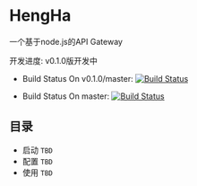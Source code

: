 # HengHa

一个基于node.js的API Gateway

开发进度: v0.1.0版开发中

* Build Status  On v0.1.0/master: [![Build Status](https://travis-ci.org/hashmaparraylist/HengHa.svg?branch=v0.1.0%2Fmaster)](https://travis-ci.org/hashmaparraylist/HengHa)

* Build Status  On master: [![Build Status](https://travis-ci.org/hashmaparraylist/HengHa.svg?branch=master)](https://travis-ci.org/hashmaparraylist/HengHa)

## 目录

* 启动 `TBD`
* 配置 `TBD`
* 使用 `TBD`



